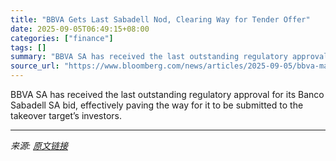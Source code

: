 ```yaml
---
title: "BBVA Gets Last Sabadell Nod, Clearing Way for Tender Offer"
date: 2025-09-05T06:49:15+08:00
categories: ["finance"]
tags: []
summary: "BBVA SA has received the last outstanding regulatory approval for its Banco Sabadell SA bid, effectively paving the way for it to be submitted to the takeover target’s investors."
source_url: "https://www.bloomberg.com/news/articles/2025-09-05/bbva-may-lower-sabadell-minimum-acceptance-level-filing-shows"
---
```


BBVA SA has received the last outstanding regulatory approval for its Banco Sabadell SA bid, effectively paving the way for it to be submitted to the takeover target’s investors.

---

*来源: [原文链接](https://www.bloomberg.com/news/articles/2025-09-05/bbva-may-lower-sabadell-minimum-acceptance-level-filing-shows)*

